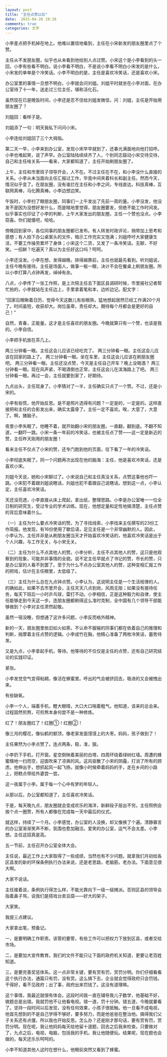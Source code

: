 ```yaml
---
layout: post
title: "主任点赞以后"
date:  2015-04-26 19:38
comments: true
categories: 文字
---
```

小李差点把手机掉在地上。他难以置信地看到，主任在小宋新发的朋友圈里点了个赞。

主任从不发朋友圈，似乎也从未看到他给别人点过赞。小宋这个是小李看到的头一回，小李有些看不明白。说小李看不明白，不是说小李看不明白小宋发的是什么，小宋发的单单是个冷笑话。小李不明白的是，主任是喜欢冷笑话，还是喜欢小宋。

办公室里的事情一旦想不明白，小李就会问刘姐。刘姐平时就坐在小李对面，在办公室待了十一年，送走过三位主任，堪称活化石。

虽然现在已是晚饭时间，小李还是忍不住给刘姐发微信，问：刘姐，主任是开始用朋友圈了？

刘姐回：看样子是。

刘姐添了一句：明天我私下问问小宋。

小李连给刘姐回了三个大拇指。

第二天一早，小李来到办公室，发现小宋早早就到了，还春光满面地向他打招呼。小李也堆起笑，说了声早。办公室陆陆续续齐了人，个别同志鼓动小宋交待交待，自己和主任啥关系——看来，大家都知道了，主任开始刷朋友圈了。

上午，主任和市里班子领导开会，人不在。不过主任在不在，和小李没什么直接的关系。小李从未当面向主任汇报过工作，毕竟中间夹着科长和副主任。然而今天，情况似乎变了。在朋友圈，没有谁拦在主任和小李之间，专线直达。科技真棒，互联网真棒，马化腾真棒。小李边想边笑。
<!-- more -->

午饭时，小李扫了眼朋友圈，同事们一上午发出了先前一周的量。小李没发，他没发不是因为没想好发什么，而是暗地里觉得，朋友圈要发，但绝不能工作时间发。似乎事实也印证了小李的判断，上午大家发出的朋友圈，主任一个赞也没点。小李窃喜。你们就傻吧，哈哈。

傍晚回到家中，各位同事的朋友圈都已发布。有人转发时政评论，捎带加上思考和感想；有人拍下办公桌案头的文件，暗示工作充实又饱满；刘姐呼吁大家健康生活，不要工作操劳累坏了身体；小宋这个二货，又发了一条冷笑话。无聊，不好笑。一招鲜？吃遍天？真以为主任好这口吗？呵呵。

小李还没发。小李在想，发得越晚，排得越靠前，主任也就最先看到。听刘姐说，主任今晚有接待。主任是场面人，做事一板一眼，决计不会在餐桌上刷朋友圈。所以小李打算八点钟再发，绰绰有余。

八点，小李传了一张工作照，是上次陪主任去下面区县调研时候，市里报社记者帮忙拍的，小李就站在主任边上，手里拿着笔和本，边听边记。配文字：

“回家后眼瞅着日历，觉得今天这数儿有些眼熟，猛地想起居然已经工作满20个月了。时间虽短，收获却大。岗位虽卑，责任却大。期待每个月都会是更好的自己！”

自然，青春，正能量。这才是主任喜欢的朋友圈。今晚就算只有一个赞，也该是我的。小李自信。

小李把手机放在茶几上。

两三分钟看一眼。主任这会儿应该已经吃完了。
两三分钟看一眼。主任这会儿应该在回家的路上了。
两三分钟看一眼。坐在车里，主任这会儿应该在刷朋友圈吧。
两三分钟看一眼。主任还没点赞，今天是主任自己开车？晚上没喝酒？
两三分钟看一眼。现在风声紧，不喝酒倒也正常，主任这会儿在滨海路上了吧。
两三分钟看一眼。再过一会，主任就要到家了，好期待。

九点出头，主任现身了。小李猜对了一半，主任确实只点了一个赞。不过，还是小宋的。

小李有些慌，他开始反思。是不是照片选得有问题？一定是的，一定是的。这样直接把和主任的合影发出来，确实太露骨了。主任一定不喜欢。唉，大意了，大意了。啊，猪脑子。

夜里小李失眠了。他睡不着，就开始翻小宋的朋友圈，一直翻，翻到底。不翻不知道，一翻吓一跳。小宋一条一年前的冷笑话，也被主任点了赞——这一定是新近的赞，主任昨天刚用的朋友圈！

看来主任不仅点了小宋的赞，还专门跑到他的页面，往下看了一年的冷笑话。

小李彻底失眠了。同一个问题再次出现在他的脑海：主任，他是喜欢冷笑话，还是喜欢小宋。

刘姐今天说，她和小宋聊过了。小宋说自己和主任真没关系，点赞这事他也吓一跳。小宋犯不着跟刘姐说瞎话，刘姐也犯不着跟自己说瞎话。想到这一点，小李认定，主任喜欢冷笑话。

天还没亮透，小李直接从床上爬起，拿出纸，整理思路。小李是办公室唯一一位全日制的研究生，受过专业的学术训练。现在，他想定量和定性地搞清楚，主任点赞的背后意味着什么。

（一）主任为什么要点冷笑话的赞。为了寻找线索，小李找来主任撰写的23份工作简报。他发现，有16份使用了歇后语，足见主任是一个非常幽默的人。因此，小李认为，主任并非是从刷朋友圈当天才开始喜欢冷笑话的，他喜欢冷笑话是出于个人兴趣，与工作无关，与小宋无关。

（二）主任为什么不点其他人的赞。小李分析，主任不点其他人的赞，这只是他观察到的现象，可能并非事情的全貌。说不定主任早就点了书记的赞，市长的赞，只是办公室的人看不到罢了。至于为什么不点办公室其他人的赞，这种变相汇报工作的把戏，估计在主任眼里，太低级了。

（三）主任为什么总在九点钟点赞。小李认为，这说明主任是一个生活规律的人。的确如此，如果不去市里开会，主任天天八点到岗，风雨无阻；如果没有接待任务，每天下班后一小时乒乓球，雷打不动。小李相信，正是这种毅力和自律，使主任能够走到今天这一步。连朋友圈都刷得这么准时克制，全中国有几个领导干部能够做到？小李对主任肃然起敬。

虽然一宿没睡，但想通了这许多问题，小李反而格外精神。

新的一天，朋友圈里依旧如火如荼。不认命不服输的同事们都在依着自己的推理和判断，揣摩着主任点赞的逻辑。小李成竹在胸，他精心准备了两枚冷笑话，蓄势待发。

又是九点，小李拿起手机，等待。他等待的不仅仅是主任的点赞，还有自己研究结论的实践印证。

紧张。

小李发觉空气变得粘稠，像活在蜂蜜里。呼出的气会被挤回去，吸进的又会被拽出来。

有些缺氧。

小李一个人，端着手机，瞪大眼晴，大口大口喘着粗气。他知道，该来的总会来。过程固然煎熬，可煎熬本身何尝不是一种修炼。

红了！朋友圈红了！红圈①！红圈②！

像三月的樱花，像仙鹤的额顶，像老家发面馍馍上的大枣。妈妈，孩子做到了！

主任果然为小李点赞了。连点两条，稳，准，狠。

小李扔下手机，打开窗。星空倒映着美丽的白塔，四周环绕着绿树红墙。周遭的蜂蜜倏地一扫而空，迎面吹来了凉爽的风。这风驱散了小宋的阴霾，打消了所有的顾虑。他伸出手，想抓起风一起飞扬，就像小时候牵着妈妈的手，走在乡间的小路上，把糕点带给外婆尝一尝。

这一夜属于小李。属于每一个心中有梦的年轻人。

从那以后，办公室都知道了，主任喜欢冷笑话。

于是，每天晚九点，朋友圈就会变成欢乐的海洋，新鲜段子层出不穷。主任照例会挨个点一圈赞，所有人都像在完成每一天中最后的仪式。

就这样，持续了一个月。小李感觉，办公室的人没换，却又像换了个遍。清静寡言的办公室渐渐笑声不断，氛围也愈加融洽。爱笑的办公室，运气不会太差。小李想。主任这招真是高。

五一节前，主任召开办公室全体大会。

主任说，最近工作上大家取得了一些成绩，当然也有不少问题。就拿我们月初给各区县发的新的环保条例执行办法来说，还是老思路，老脑筋，老办法。下面意见很大啊。

大家不说话。

主任接着说，条例执行得怎么样，不能光靠向下一级一级摊派。否则区县的领导会指着鼻子骂，说我们是搭戏台卖豆腐——好大的架子。

大家笑。

我提三点建议。

大家拿出笔，预备记。

一，是要明确工作职责。该管的要管，有些工作可以把权力下放到区县，或者交给市场。

二，是要加大宣传教育。我们的文件不能只让下面的政府机关知道，更要让老百姓知道。

三，是要完善奖惩体系。这一点非常关键，要有赏有罚，赏罚分明。你们仔细看看这个执行办法，通篇只有罚，没有赏。这么搞下去，企业就会觉得政府只会罚钱。干得好，看不见政府；出了事，政府出来罚钱了。这没有道理嘛。

这个事情，我最近就很有体会。这段时间我一直在辅导我儿子数学，他基础不好，做题总是出错。我就罚他不让他看电视。错一道，罚十分钟。错五道，今晚就嫑看了。坚持一段时间以后发现，没有任何效果，小孩子很抵触。他一旦看不成电视，他首先想到的不是自己学得不够好，要多努力，而是他爸爸在整治他。搞得我们父子关系还有点僵，所以我也开始反思。怎么办？还是刚才那句话，要有赏有罚，赏罚分明。现在呢，我让他妈妈每天给他留十道题，回去之后我来检查。只要做对了，九点之后，电视，电脑，包括我的手机，我让他随便玩。结果呢，现在题也会做的，每天还乐乐呵呵的。

小李不知道其他人这时在想什么，他眼前突然又看到了蜂蜜。